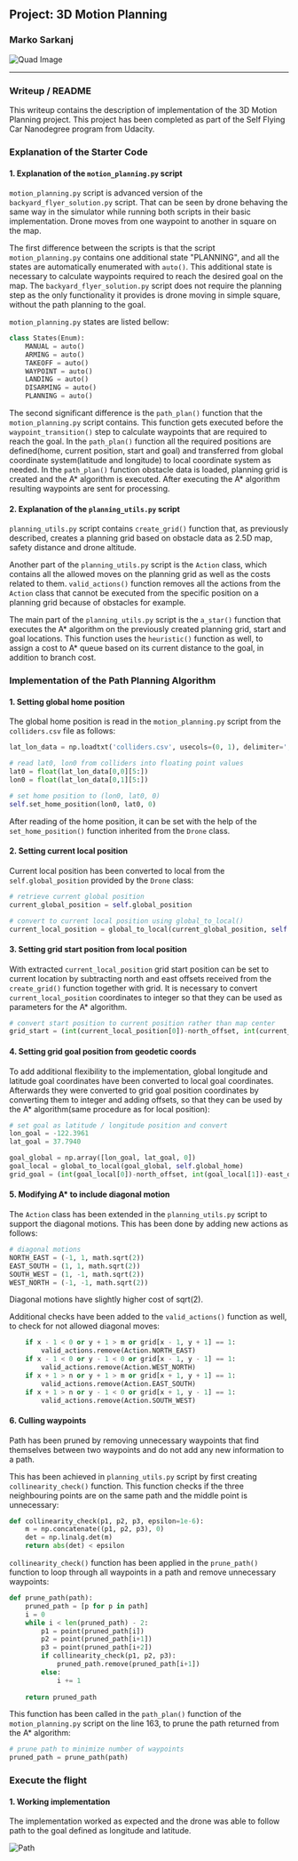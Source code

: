 ## Project: 3D Motion Planning
### Marko Sarkanj
![Quad Image](./misc/screenshot_2.png)

---


### Writeup / README

This writeup contains the description of implementation of the 3D Motion Planning project. This project has been completed as part of the Self Flying Car Nanodegree program from Udacity.

### Explanation of the Starter Code

#### 1. Explanation of the `motion_planning.py` script
`motion_planning.py` script is advanced version of the `backyard_flyer_solution.py` script. That can be seen by drone behaving the same way in the simulator while running both scripts in their basic implementation. Drone moves from one waypoint to another in square on the map.

The first difference between the scripts is that the script `motion_planning.py` contains one additional state "PLANNING", and all the states are automatically enumerated with `auto()`. This additional state is necessary to calculate waypoints required to reach the desired goal on the map. The `backyard_flyer_solution.py` script does not require the planning step as the only functionality it provides is drone moving in simple square, without the path planning to the goal.

`motion_planning.py` states are listed bellow:
```python
class States(Enum):
    MANUAL = auto()
    ARMING = auto()
    TAKEOFF = auto()
    WAYPOINT = auto()
    LANDING = auto()
    DISARMING = auto()
    PLANNING = auto()

```

The second significant difference is the `path_plan()` function that the `motion_planning.py` script contains. This function gets executed before the `waypoint_transition()` step to calculate waypoints that are required to reach the goal. In the `path_plan()` function all the required positions are defined(home, current position, start and goal) and transferred from global coordinate system(latitude and longitude) to local coordinate system as needed. In the `path_plan()` function obstacle data is loaded, planning grid is created and the A* algorithm is executed. After executing the A* algorithm resulting waypoints are sent for processing.

#### 2. Explanation of the `planning_utils.py` script
`planning_utils.py` script contains `create_grid()` function that, as previously described, creates a planning grid based on obstacle data as 2.5D map, safety distance and drone altitude.

Another part of the `planning_utils.py` script is the `Action` class, which contains all the allowed moves on the planning grid as well as the costs related to them. `valid_actions()` function removes all the actions from the `Action` class that cannot be executed from the specific position on a planning grid because of obstacles for example.

The main part of the `planning_utils.py` script is the `a_star()` function that executes the A* algorithm on the previously created planning grid, start and goal locations. This function uses the `heuristic()` function as well, to assign a cost to A* queue based on its current distance to the goal, in addition to branch cost. 

### Implementation of the Path Planning Algorithm

#### 1. Setting global home position
The global home position is read in the `motion_planning.py` script from the `colliders.csv` file as follows:
```python
lat_lon_data = np.loadtxt('colliders.csv', usecols=(0, 1), delimiter=',', dtype='str')

# read lat0, lon0 from colliders into floating point values
lat0 = float(lat_lon_data[0,0][5:])
lon0 = float(lat_lon_data[0,1][5:])

# set home position to (lon0, lat0, 0)
self.set_home_position(lon0, lat0, 0)
```
After reading of the home position, it can be set with the help of the `set_home_position()` function inherited from the `Drone` class.

#### 2. Setting current local position
Current local position has been converted to local from the `self.global_position` provided by the `Drone` class:
```python
# retrieve current global position
current_global_position = self.global_position

# convert to current local position using global_to_local()
current_local_position = global_to_local(current_global_position, self.global_home)
```

#### 3. Setting grid start position from local position
With extracted `current_local_position` grid start position can be set to current location by subtracting north and east offsets received from the `create_grid()` function together with grid. It is necessary to convert `current_local_position` coordinates to integer so that they can be used as parameters for the A* algorithm.

```python
# convert start position to current position rather than map center
grid_start = (int(current_local_position[0])-north_offset, int(current_local_position[1])-east_offset)
```

#### 4. Setting grid goal position from geodetic coords
To add additional flexibility to the implementation, global longitude and latitude goal coordinates have been converted to local goal coordinates. Afterwards they were converted to grid goal position coordinates by converting them to integer and adding offsets, so that they can be used by the A* algorithm(same procedure as for local position):
```python
# set goal as latitude / longitude position and convert
lon_goal = -122.3961
lat_goal = 37.7940

goal_global = np.array([lon_goal, lat_goal, 0])
goal_local = global_to_local(goal_global, self.global_home)
grid_goal = (int(goal_local[0])-north_offset, int(goal_local[1])-east_offset)

```

#### 5. Modifying A* to include diagonal motion
The `Action` class has been extended in the `planning_utils.py` script to support the diagonal motions. This has been done by adding new actions as follows:
```python
# diagonal motions
NORTH_EAST = (-1, 1, math.sqrt(2))
EAST_SOUTH = (1, 1, math.sqrt(2))
SOUTH_WEST = (1, -1, math.sqrt(2))
WEST_NORTH = (-1, -1, math.sqrt(2))
```
Diagonal motions have slightly higher cost of sqrt(2). 

Additional checks have been added to the `valid_actions()` function as well, to check for not allowed diagonal moves:
```python
    if x - 1 < 0 or y + 1 > m or grid[x - 1, y + 1] == 1:
        valid_actions.remove(Action.NORTH_EAST)
    if x - 1 < 0 or y - 1 < 0 or grid[x - 1, y - 1] == 1:
        valid_actions.remove(Action.WEST_NORTH)
    if x + 1 > n or y + 1 > m or grid[x + 1, y + 1] == 1:
        valid_actions.remove(Action.EAST_SOUTH)
    if x + 1 > n or y - 1 < 0 or grid[x + 1, y - 1] == 1:
        valid_actions.remove(Action.SOUTH_WEST)
```

#### 6. Culling waypoints 
Path has been pruned by removing unnecessary waypoints that find themselves between two waypoints and do not add any new information to a path.

This has been achieved in `planning_utils.py` script by first creating `collinearity_check()` function. This function checks if the three neighbouring points are on the same path and the middle point is unnecessary:
```python
def collinearity_check(p1, p2, p3, epsilon=1e-6):   
    m = np.concatenate((p1, p2, p3), 0)
    det = np.linalg.det(m)
    return abs(det) < epsilon
```

`collinearity_check()` function has been applied in the `prune_path()` function to loop through all waypoints in a path and remove unnecessary waypoints:
```python
def prune_path(path):
    pruned_path = [p for p in path]
    i = 0
    while i < len(pruned_path) - 2:
        p1 = point(pruned_path[i])
        p2 = point(pruned_path[i+1])
        p3 = point(pruned_path[i+2])       
        if collinearity_check(p1, p2, p3):
            pruned_path.remove(pruned_path[i+1])
        else:
            i += 1
            
    return pruned_path
```

This function has been called in the `path_plan()` function of the `motion_planning.py` script on the line 163, to prune the path returned from the A* algorithm:
```python
# prune path to minimize number of waypoints
pruned_path = prune_path(path)
```
### Execute the flight
#### 1. Working implementation
The implementation worked as expected and the drone was able to follow path to the goal defined as longitude and latitude.

![Path](./misc/screenshot_1.png)



